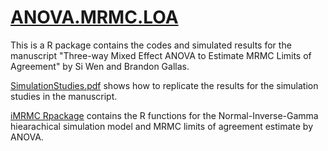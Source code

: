 # [ANOVA.MRMC.LOA](https://github.com/SiWen314/ANOVA.MRMC.LOA)

This is a R package contains the codes and simulated results for the manuscript
  "Three-way Mixed Effect ANOVA to Estimate MRMC Limits of Agreement" by Si Wen and Brandon Gallas.
  
[SimulationStudies.pdf](https://github.com/SiWen314/ANOVA.MRMC.LOA/blob/main/inst/extra/SimulationStudies.pdf) shows how to replicate the results for the simulation studies in the manuscript.

[iMRMC Rpackage](https://github.com/DIDSR/iMRMC/tree/master/Rpackage/iMRMC) contains the R functions for the Normal-Inverse-Gamma hiearachical simulation model and MRMC limits of agreement estimate by ANOVA.
